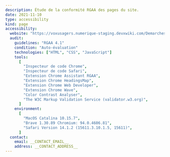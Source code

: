 ```yaml
---
description: Étude de la conformité RGAA des pages du site.
date: 2021-11-10
type: accessibility
kind: page
accessibility:
  website: "https://voxusagers.numerique-staging.devxwiki.com/Demarches/1897?&view-mode=formulaire-avis&nd_mode=en-ligne-enti%C3%A8rement&nd_source=button&key=9f6d2a5cc93b91073224efed38082d1e"
  audit:
    guidelines: "RGAA 4.1"
    condition: "Auto-évaluation"
    technologies: ["HTML", "CSS", "JavaScript"]
    tools:
      [
        "Inspecteur de code Chrome",
        "Inspecteur de code Safari",
        "Extension Chrome Assistant RGAA",
        "Extension Chrome HeadingsMap",
        "Extension Chrome Web Developer",
        "Extension Chrome Wave",
        "Color Contrast Analyser",
        "The W3C Markup Validation Service (validator.w3.org)",
      ]
    environment:
      [
        "MacOS Catalina 10.15.7",
        "Brave 1.30.89 Chromium: 94.0.4606.81",
        "Safari Version 14.1.2 (15611.3.10.1.5, 15611)",
      ]
  contact:
    email: __CONTACT_EMAIL__
    address: __CONTACT_ADDRESS__
---
```

